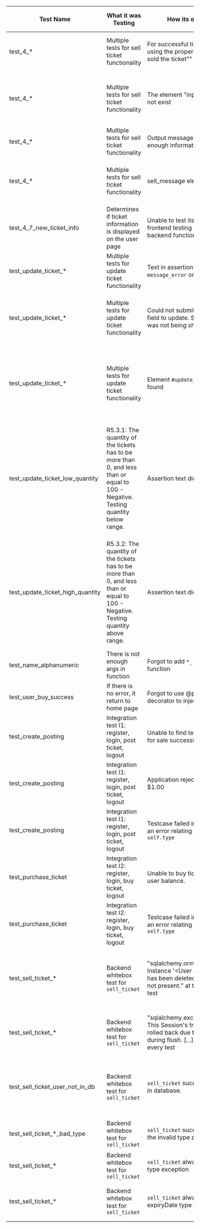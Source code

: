 | Test   Name | What it was Testing | How its output was wrong | What the error in the code was | How you changed the program (or   test input) to fix it |
|-|-|-|-|-|
| test_4_*                 | Multiple tests for sell ticket functionality                   | For successful ticket selling, was not using the proper output "Successfully sold the ticket""      | The flash message for selling tickets was not showing the proper output                   | Updated the flash message within the frontend code                                       |
| test_4_*                 | Multiple tests for sell ticket functionality                   | The element "input[type = “sell”]" does not exist                                                   | The documentation contained an element for the selling ticket button that did not exist   | Updated the  element to "#sellform_submit"                                               |
| test_4_*                 | Multiple tests for sell ticket functionality                   | Output messages were not showing enough information                                                 | The documentation over simplified the error messages                                      | Updated the tests to contain the error message output with more detail                   |
| test_4_*                 | Multiple tests for sell ticket functionality                   | sell_message element does exist                                                                     | The documentation contained reference to an element that does not exist                   | Updated the documentation to "message_error" or "message_info" instead of "sell_message" |
| test_4_7_new_ticket_info | Determines if ticket information is displayed on the user page | Unable to test its functionality with frontend testing due to how it required backend functionality | The documentation had testing if the ticket is added to a table as a frontend test        | The test was moved to integration testing                                                |
| test_update_ticket_* | Multiple   tests for update ticket functionality | Text   in assertion not found in the `message_error` or `message_info` element | Code   had extra text “Unable to update ticket: ” at front of the message | Add   “Unable to update ticket: ” to front assertion text |
| test_update_ticket_* | Multiple tests for update ticket   functionality | Could not submit the form with a   single field to update. So, the correct message was not being shown. | In test case documentation can   update a single field, whereas in the code all fields are updated at once | Update the test cases to have   the test_ticket’s info entered into the other fields that need to be updated |
| test_update_ticket_* | Multiple tests for update ticket   functionality | Element `#update_message` could   not be found | Instead of having an element   with an id of “update_message” we hade an element with a class name of either   “message_error” or “message_info” | Update the test cases to check   for “message_error” if it was a negative test case or “message_info” if it   was a positive test case |
| test_update_ticket_low_quantity | R5.3.1:  The quantity of the tickets has to be more   than 0, and less than or equal to 100 - Negative. Testing quantity below   range. | Assertion text did not match | Was checking that   `message_error` was “Unable to update ticket: The quantity of the tickets has   to be more than 0, and less than or equal to 100”  instead of “Unable to update ticket: The   quantity of the ticket must be between 1 and 100”   | Change test case to check for   the text “Unable to update ticket: The quantity of the ticket must be between   1 and 100”   |
| test_update_ticket_high_quantity | R5.3.2: The quantity of the   tickets has to be more than 0, and less than or equal to 100 - Negative.   Testing quantity above range. | Assertion text did not match | Was checking that   `message_error` was “Unable to update ticket: The quantity of the tickets has   to be more than 0, and less than or equal to 100”  instead of “Unable to update ticket: The   quantity of the ticket must be between 1 and 100” | Change test case to check for   the text “Unable to update ticket: The quantity of the ticket must be between   1 and 100”   |
|   test_name_alphanumeric  |   There is not enough args in function  |  Forgot to add `*_`  as second value in each function  |  Error message is not matched in assert_text   |   Add extra parameter in each function  | 
| test_user_buy_success | If there is no error, it return to home page  |  Forgot to use @patch("buy_ticket") decorator to inject db's return value | There is no return value and lead to a 500 server error  |  Add the decorator with correct return value.  |   
| test_create_posting | Integration test I1: register, login, post ticket, logout | Unable to find text "Ticket was posted for sale successfully." | The testcase was looking for the wrong success string. | The testcase was updated to search for "Successfully sold the ticket". |
| test_create_posting | Integration test I1: register, login, post ticket, logout | Application rejected ticket with a price of $1.00 | The testcase was using the `TEST_TICKET.price` field inconsistently with the rest of the testcases. | Adjusted code to interpret `TEST_TICKET.price` as price in dollars. |
| test_create_posting | Integration test I1: register, login, post ticket, logout | Testcase failed in GitHub Actions, giving an error relating to SeleniumBase `self.type` | The testcase was passing an int value to `self.type`. | Adjusted code to pass only `str` to `self.type` |
| test_purchase_ticket | Integration test I2: register, login, buy ticket, logout | Unable to buy tickets due to insufficient user balance. | The code was attempting to buy 5 tickets at $15 but only had $50 in account. | Adjust ticket purchase quantity to 2 tickets. |
| test_purchase_ticket | Integration test I2: register, login, buy ticket, logout | Testcase failed in GitHub Actions, giving an error relating to SeleniumBase `self.type` | The testcase was passing an int value to `self.type`. | Adjusted code to pass only `str` to `self.type` |
| test_sell_ticket_* | Backend whitebox test for `sell_ticket` | "sqlalchemy.orm.exc.ObjectDeletedError: Instance '&lt;User at 0x7f54567d67c0>' has been deleted, or its row is otherwise not present." at the start of almost every test | The exact same TEST_USER object was being used for all tests, which messed up SQLAlchemy's ability to work with it. | Make a new User object each time using the data from TEST_USER. |
| test_sell_ticket_* | Backend whitebox test for `sell_ticket` | "sqlalchemy.exc.InvalidRequestError: This Session's transaction has been rolled back due to a previous exception during flush. [...]" at the start of almost every test | Database state was not being rolled back properly after an exception occurred. | Add a call to `db.session.rollback()` in `sell_ticket`'s exception path. |
| test_sell_ticket_user_not_in_db | Backend whitebox test for `sell_ticket` | `sell_ticket` succeeds when user is not in database. | SQLAlchemy was adding the user to the database in order to fulfill the foreign key relation between the ticket and user. | Add an explicit check for user ID's presence in the database. |
| test_sell_ticket_*_bad_type | Backend whitebox test for `sell_ticket` | `sell_ticket` succeeds when values of the invalid type are passed. | There is no check for the data to be of the correct type. | Add an explicit check in `sell_ticket` for each parameter's type. |
| test_sell_ticket_* | Backend whitebox test for `sell_ticket` | `sell_ticket` always gives invalid price type exception | Frontend code does not pass price as a float to `sell_ticket`. | Modify frontend code to convert price from string to float. |
| test_sell_ticket_* | Backend whitebox test for `sell_ticket` | `sell_ticket` always gives invalid expiryDate type exception | Frontend code does not pass expiryDate as a date object to `sell_ticket`. | Modify frontend code to convert expiryDate from string to date object. |

